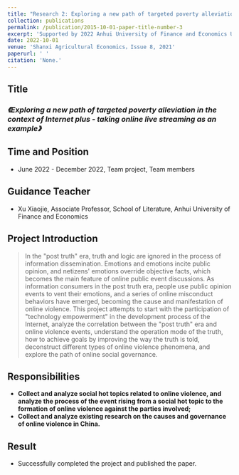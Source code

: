 ```yaml
---
title: "Research 2: Exploring a new path of targeted poverty alleviation in the context of Internet plus - taking online live streaming as an example"
collection: publications
permalink: /publication/2015-10-01-paper-title-number-3
excerpt: 'Supported by 2022 Anhui University of Finance and Economics Undergraduate Research and Innovation Fund Project'
date: 2022-10-01
venue: 'Shanxi Agricultural Economics，Issue 8, 2021'
paperurl: ' '
citation: 'None.'
---
```

## Title

### *《Exploring a new path of targeted poverty alleviation in the context of Internet plus - taking online live streaming as an example》*

## Time and Position
* June 2022 - December 2022, Team project, Team members

## Guidance Teacher
* Xu Xiaojie, Associate Professor, School of Literature, Anhui University of Finance and Economics

## Project Introduction

> In the "post truth" era, truth and logic are ignored in the process of information dissemination. Emotions and emotions incite public opinion, and netizens' emotions override objective facts, which becomes the main feature of online public event discussions. As information consumers in the post truth era, people use public opinion events to vent their emotions, and a series of online misconduct behaviors have emerged, becoming the cause and manifestation of online violence. This project attempts to start with the participation of "technology empowerment" in the development process of the Internet, analyze the correlation between the "post truth" era and online violence events, understand the operation mode of the truth, how to achieve goals by improving the way the truth is told, deconstruct different types of online violence phenomena, and explore the path of online social governance.

## Responsibilities

* **Collect and analyze social hot topics related to online violence, and analyze the process of the event rising from a social hot topic to the formation of online violence against the parties involved;**
* **Collect and analyze existing research on the causes and governance of online violence in China.**

## Result

* Successfully completed the project and published the paper.

